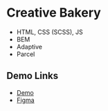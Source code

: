 # Creative Bakery

- HTML, CSS (SCSS), JS
- BEM
- Adaptive
- Parcel

## Demo Links

- [Demo](https://AndriiZakharenko.github.io/creative-bakery/)
- [Figma](https://www.figma.com/file/dY3izAm0Vspsmra4lQWQIP/Bakerlab-FE-students?node-id=0%3A1)
